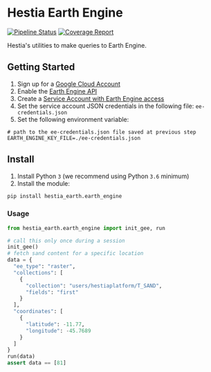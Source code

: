 # Hestia Earth Engine

[![Pipeline Status](https://gitlab.com/hestia-earth/hestia-earth-engine/badges/master/pipeline.svg)](https://gitlab.com/hestia-earth/hestia-earth-engine/commits/master)
[![Coverage Report](https://gitlab.com/hestia-earth/hestia-earth-engine/badges/master/coverage.svg)](https://gitlab.com/hestia-earth/hestia-earth-engine/commits/master)

Hestia's utilities to make queries to Earth Engine.

## Getting Started

1. Sign up for a [Google Cloud Account](https://cloud.google.com)
2. Enable the [Earth Engine API](https://developers.google.com/earth-engine)
3. Create a [Service Account with Earth Engine access](https://developers.google.com/earth-engine/guides/service_account)
4. Set the service account JSON credentials in the following file: `ee-credentials.json`
5. Set the following environment variable:
```
# path to the ee-credentials.json file saved at previous step
EARTH_ENGINE_KEY_FILE=./ee-credentials.json
```

## Install

1. Install Python `3` (we recommend using Python `3.6` minimum)
2. Install the module:
```bash
pip install hestia_earth.earth_engine
```

### Usage

```python
from hestia_earth.earth_engine import init_gee, run

# call this only once during a session
init_gee()
# fetch sand content for a specific location
data = {
  "ee_type": "raster",
  "collections": [
    {
      "collection": "users/hestiaplatform/T_SAND",
      "fields": "first"
    }
  ],
  "coordinates": [
    {
      "latitude": -11.77,
      "longitude": -45.7689
    }
  ]
}
run(data)
assert data == [81]
```
